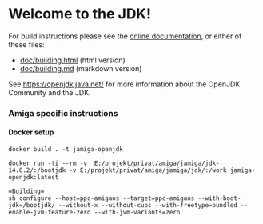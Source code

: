 # Welcome to the JDK!

For build instructions please see the
[online documentation](https://openjdk.java.net/groups/build/doc/building.html),
or either of these files:

- [doc/building.html](doc/building.html) (html version)
- [doc/building.md](doc/building.md) (markdown version)

See <https://openjdk.java.net/> for more information about
the OpenJDK Community and the JDK.

### Amiga specific instructions
#### Docker setup
```
docker build . -t jamiga-openjdk
```
```
docker run -ti --rm -v  E:/projekt/privat/amiga/jamiga/jdk-14.0.2/:/bootjdk -v E:/projekt/privat/amiga/jamiga/jdk/:/work jamiga-openjdk:latest

=Building= 
sh configure --host=ppc-amigaos --target=ppc-amigaos --with-boot-jdk=/bootjdk/ --without-x --without-cups --with-freetype=bundled --enable-jvm-feature-zero --with-jvm-variants=zero 






